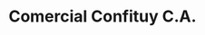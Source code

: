 ---
title: "Comercial Confituy C.A."
url: /santa-teresa/comercial-confituy-c-a/
shop: supermercado
---